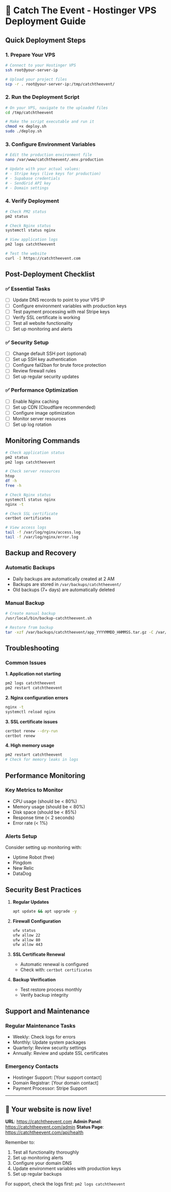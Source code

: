 # 🚀 Catch The Event - Hostinger VPS Deployment Guide

## Quick Deployment Steps

### 1. Prepare Your VPS
```bash
# Connect to your Hostinger VPS
ssh root@your-server-ip

# Upload your project files
scp -r . root@your-server-ip:/tmp/catchtheevent/
```

### 2. Run the Deployment Script
```bash
# On your VPS, navigate to the uploaded files
cd /tmp/catchtheevent

# Make the script executable and run it
chmod +x deploy.sh
sudo ./deploy.sh
```

### 3. Configure Environment Variables
```bash
# Edit the production environment file
nano /var/www/catchtheevent/.env.production

# Update with your actual values:
# - Stripe keys (live keys for production)
# - Supabase credentials
# - SendGrid API key
# - Domain settings
```

### 4. Verify Deployment
```bash
# Check PM2 status
pm2 status

# Check Nginx status
systemctl status nginx

# View application logs
pm2 logs catchtheevent

# Test the website
curl -I https://catchtheevent.com
```

## Post-Deployment Checklist

### ✅ Essential Tasks
- [ ] Update DNS records to point to your VPS IP
- [ ] Configure environment variables with production keys
- [ ] Test payment processing with real Stripe keys
- [ ] Verify SSL certificate is working
- [ ] Test all website functionality
- [ ] Set up monitoring and alerts

### ✅ Security Setup
- [ ] Change default SSH port (optional)
- [ ] Set up SSH key authentication
- [ ] Configure fail2ban for brute force protection
- [ ] Review firewall rules
- [ ] Set up regular security updates

### ✅ Performance Optimization
- [ ] Enable Nginx caching
- [ ] Set up CDN (Cloudflare recommended)
- [ ] Configure image optimization
- [ ] Monitor server resources
- [ ] Set up log rotation

## Monitoring Commands

```bash
# Check application status
pm2 status
pm2 logs catchtheevent

# Check server resources
htop
df -h
free -h

# Check Nginx status
systemctl status nginx
nginx -t

# Check SSL certificate
certbot certificates

# View access logs
tail -f /var/log/nginx/access.log
tail -f /var/log/nginx/error.log
```

## Backup and Recovery

### Automatic Backups
- Daily backups are automatically created at 2 AM
- Backups are stored in `/var/backups/catchtheevent/`
- Old backups (7+ days) are automatically deleted

### Manual Backup
```bash
# Create manual backup
/usr/local/bin/backup-catchtheevent.sh

# Restore from backup
tar -xzf /var/backups/catchtheevent/app_YYYYMMDD_HHMMSS.tar.gz -C /var/www/
```

## Troubleshooting

### Common Issues

**1. Application not starting**
```bash
pm2 logs catchtheevent
pm2 restart catchtheevent
```

**2. Nginx configuration errors**
```bash
nginx -t
systemctl reload nginx
```

**3. SSL certificate issues**
```bash
certbot renew --dry-run
certbot renew
```

**4. High memory usage**
```bash
pm2 restart catchtheevent
# Check for memory leaks in logs
```

## Performance Monitoring

### Key Metrics to Monitor
- CPU usage (should be < 80%)
- Memory usage (should be < 80%)
- Disk space (should be < 85%)
- Response time (< 2 seconds)
- Error rate (< 1%)

### Alerts Setup
Consider setting up monitoring with:
- Uptime Robot (free)
- Pingdom
- New Relic
- DataDog

## Security Best Practices

1. **Regular Updates**
   ```bash
   apt update && apt upgrade -y
   ```

2. **Firewall Configuration**
   ```bash
   ufw status
   ufw allow 22
   ufw allow 80
   ufw allow 443
   ```

3. **SSL Certificate Renewal**
   - Automatic renewal is configured
   - Check with: `certbot certificates`

4. **Backup Verification**
   - Test restore process monthly
   - Verify backup integrity

## Support and Maintenance

### Regular Maintenance Tasks
- Weekly: Check logs for errors
- Monthly: Update system packages
- Quarterly: Review security settings
- Annually: Review and update SSL certificates

### Emergency Contacts
- Hostinger Support: [Your support contact]
- Domain Registrar: [Your domain contact]
- Payment Processor: Stripe Support

---

## 🎉 Your website is now live!

**URL**: https://catchtheevent.com
**Admin Panel**: https://catchtheevent.com/admin
**Status Page**: https://catchtheevent.com/api/health

Remember to:
1. Test all functionality thoroughly
2. Set up monitoring alerts
3. Configure your domain DNS
4. Update environment variables with production keys
5. Set up regular backups

For support, check the logs first: `pm2 logs catchtheevent`
